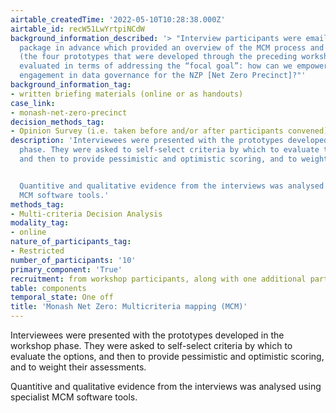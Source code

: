 ```yaml
---
airtable_createdTime: '2022-05-10T10:28:38.000Z'
airtable_id: recW51LwYrtpiNCdW
background_information_described: '> "Interview participants were emailed a briefing
  package in advance which provided an overview of the MCM process and the options
  (the four prototypes that were developed through the preceding workshops) to be
  evaluated in terms of addressing the “focal goal”: how can we empower community
  engagement in data governance for the NZP [Net Zero Precinct]?"'
background_information_tag:
- written briefing materials (online or as handouts)
case_link:
- monash-net-zero-precinct
decision_methods_tag:
- Opinion Survey (i.e. taken before and/or after participants convened)
description: 'Interviewees were presented with the prototypes developed in the workshop
  phase. They were asked to self-select criteria by which to evaluate the options,
  and then to provide pessimistic and optimistic scoring, and to weight their assessments.


  Quantitive and qualitative evidence from the interviews was analysed using specialist
  MCM software tools.'
methods_tag:
- Multi-criteria Decision Analysis
modality_tag:
- online
nature_of_participants_tag:
- Restricted
number_of_participants: '10'
primary_component: 'True'
recruitment: from workshop participants, along with one additional participant
table: components
temporal_state: One off
title: 'Monash Net Zero: Multicriteria mapping (MCM)'
---
```


Interviewees were presented with the prototypes developed in the workshop phase. They were asked to self-select criteria by which to evaluate the options, and then to provide pessimistic and optimistic scoring, and to weight their assessments.

Quantitive and qualitative evidence from the interviews was analysed using specialist MCM software tools.